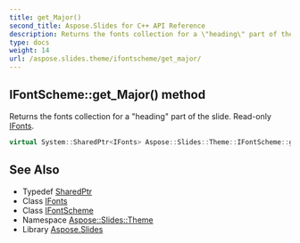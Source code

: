 ```yaml
---
title: get_Major()
second_title: Aspose.Slides for C++ API Reference
description: Returns the fonts collection for a \"heading\" part of the slide. Read-only IFonts.
type: docs
weight: 14
url: /aspose.slides.theme/ifontscheme/get_major/
---
```

## IFontScheme::get_Major() method


Returns the fonts collection for a \"heading\" part of the slide. Read-only [IFonts](../../../aspose.slides/ifonts/).

```cpp
virtual System::SharedPtr<IFonts> Aspose::Slides::Theme::IFontScheme::get_Major()=0
```

## See Also

* Typedef [SharedPtr](../../../system/sharedptr/)
* Class [IFonts](../../../aspose.slides/ifonts/)
* Class [IFontScheme](../)
* Namespace [Aspose::Slides::Theme](../../)
* Library [Aspose.Slides](../../../)